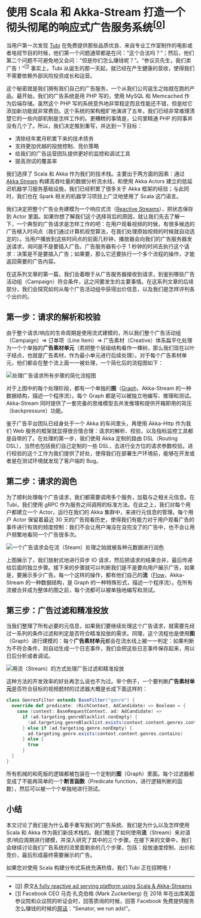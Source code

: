 # 使用 Scala 和 Akka-Stream 打造一个彻头彻尾的响应式广告服务系统<sup>[[0](#1)]</sup>

当用户第一次发现 [Tubi](https://www.tubitv.com) 在免费提供那些品质优良、来自专业工作室制作的电影或者电视节目的时候，他们第一个问题通常都是在问：“这个合法吗？”；然后，他们第二个问题不可避免地又会问：“但是你们怎么赚钱呢？”。“参议员先生<!--或者：大哥-->，我们卖广告！”<sup>[[1](#1)]</sup> 事实上，Tubi 从诞生的那一天起，就已经在产生健康的营收，使得我们不需要依赖外部风险投资成长和运营。

这个秘密就是我们拥有我们自己的广告服务，一个从我们公司诞生之始就在跑的产品。最开始，我们的广告系统是用 PHP 写的，使用 MySQL 和 Memcached 作为后端存储。虽然这个 PHP 写的系统意外地非常稳定而且性能还不错，但是给它添加新功能就非常费劲。这个系统的架构粗旷地演进了五年，我们已经非常难理清楚它的一些内部机制是怎样工作的。更糟糕的事情是，公司里精通 PHP 的同事并没有几个了。所以，我们决定推到重写，并达到一下目标：

- 清除经年累月积累下来的技术债务
- 支持更加优越的投放控制、竞价策略
- 给我们的广告运营团队提供更好的监控和调试工具
- 提高测试的覆盖率

我们选择了 Scala 和 Akka 作为我们的技术栈。主要出于两方面的因素：通过 [Akka Stream](https://doc.akka.io/docs/akka/current/stream/index.html) 构建高吞吐量的数据分析流水线，和使用 Akka Actors 建立的低延迟机器学习服务基础设施，我们已经积累了很多关于 Akka 框架的经验；与此同时，我们也在 Spark 相关的机器学习项目上广泛地使用了 Scala 这门语言。

我们决定把整个广告业务建模为一个响应式流（[Reactive Streams](http://www.reactive-streams.org/)），把状态保存到 Actor 里面。如果你想了解我们这个选择背后的原因，就让我们先去了解一下，一个典型的广告请求是怎样工作的吧：在用户观看视频的时候，有很多候选的广告植入时间点（我们通过计算机视觉算法，在我们处理原始视频的时候就自动选定的）<!--或者：在处理原始视频的时候，我们使用了计算机视觉算法，在每个视频所有的播放帧里，自动选定了许多候选的广告插入时间点。-->。当用户播放到这些时间点的前面几秒钟，播放器会向我们的广告服务器发送请求，询问是不是要插入广告。广告服务器有小于 1 秒钟的时间去执行这个请求：决策是不是要插入广告；如果要，那么它还要执行一个多个流程的操作，才能返回需要的广告内容。

在这系列文章的第一篇，我们会着眼于从广告服务器接收到请求，到鉴别哪些广告活动组（Campaign）符合条件，这之间要发生的主要事情。在这系列文章的后续部分，我们会探究如何从每个广告活动组中获得出价信息，以及我们是怎样评判各个出价的。

## 第一步：请求的解析和校验

由于整个请求/响应的生命周期是使用流式建模的，所以我们整个广告活动组（Campaign）⇒ 订单项（Line Item）⇒ 广告素材（Creative）体系扁平化处理为一个个单独的**广告素材单元**（若把整个层级结构看作一棵树，那么我们现在以叶子结点，也就是广告素材，作为最小单元进行后续处理）。对于每个广告素材单元，他们都会在整个流上面一一被处理，一个简化后的流程图如下：

![处理广告请求所有步骤的简化流程图](./simplified-view-of-all-the-steps-in-a-single-ad-request.png)

对于上图中的每个处理阶段，都有一个单独的**图**（[Graph](https://doc.akka.io/docs/akka/current/stream/stream-graphs.html)，Akka-Stream 的一种数据结构，描述一个程序流）。每个 Graph 都是可以被独立地编写、推理和测试。Akka-Stream 同时提供了一套完备的思维模型去并发推理和提供开箱即用的背压（backpressure）功能。

鉴于广告平台团队已经身处于一个 Akka 的车间里头，再使用 Akka-Http 作为我们 Web 服务的框架就显得很合情合理：请求的解析、校验，以及指标监控工具都是自带的了。在处理的第一步，我们使用 Akka 定制的路由 DSL（Routing DSL），当然也包括我们自己定制的一些 DSL，去进行全方位的请求参数校验。进行校验的这个工作为我们提供了好处，使得我们在部署生产环境前，能够在开发或者是在测试环境就发现了客户端的 Bug。

## 第二步：请求的润色

为了顺利处理每个广告请求，我们都需要调用多个服务，加载与之相关元信息。在 Tubi，我们使用 gRPC 作为服务之间调用的标准方法。在此之上，我们对每个用户都建立一个 Actor，运行在我们的 Akka 集群中，来进行元信息的管理。每个用户 Actor 保留着最近 30 天的广告观看历史，使得我们有能力对于用户观看广告的事件进行有效的频度控制：我们不会让用户淹没在没完没了的广告中，也不会让用户频繁地看同一个广告很多次。

![一个广告请求会在流（Steam）处理之始就被各种元数据进行润色](./a-request-is-enriched-with-metadata-at-the-start-of-the-stream.png)

上图展示了，我们放射式地进行异步 IO 请求，然后把请求的结果合并，最后传递给后面的独立步骤。接下来的步骤就可以判断我们是不是要向用户展示广告，如果是，要展示多少广告。每一个这样的操作，都有他们自己的**流**（[Flow](https://doc.akka.io/docs/akka/current/stream/stream-flows-and-basics.html)，Akka-Stream 的一种数据结构，是 Graph 的一种特殊形式，描述一个程序流）。在所有流被合并成为整体的图之前，每个流都可以被单独地编写和测试。

## 第三步：广告过滤和精准投放

当我们整理了所有必要的元信息，如果我们要继续处理这个广告请求，就需要先经过一系列的条件过滤和判定是否符合精准投放的需求。同理，这个流程也是使用**图**（Graph）进行建模的：每个**广告素材单元**都会在流水线上被一一判定：如果判断为不符合条件，则自动生成一个日志事件，我们会把这些日志事件保存起来，用以日后分析或者调试。

![用流（Stream）的方式处理广告过滤和精准投放](./targeting-filters-processed-in-a-streaming-fashion.png)

这种方法的开发效率的好处再怎么说也不为过。举个例子，一个要判断**广告素材单元**是否符合目标的视频题材的过滤器大概是长成下面这样的：

```scala
class GenresFilter extends BaseFilter("genre") {
  override def predicate: (RichContext, AdCandidate) => Boolean = {
    case (context: BaseRequestContext, ad: AdCandidate) =>
      if (ad.targeting.genreBlacklist.nonEmpty) {
        !ad.targeting.genreBlacklist.exists(context.content.genres.contains)
      } else if (ad.targeting.genre.nonEmpty) {
        ad.targeting.genre.exists(context.content.genres.contains)
      } else {
        true
      }
  }
}
```

所有机械的和死板的逻辑都被包装在一个定制的**图**（Graph）里面。每个过滤器都变成了不能再简单的一个**断言函数**（Predicate function，进行逻辑判断的函数），然后可以被一个个单独地进行测试。

## 小结

本文讨论了我们是为什么着手重写我们的广告系统、我们是为什么以及怎样使用 Scala 和 Akka 作为我们新技术栈的。我们概览了如何使用**流**（Stream）来对请求/响应周期进行建模，并深入研究了其中的三个步骤。在接下来的文章中，我们会继续讨论我们广告系统的流里面剩余的几个步骤，包括：投放速度控制、出价和竞价，最后形成最终需要展示的广告。

如果您对使用 Scala 构建分布式系统充满热情，我们 Tubi 正在招聘哦！

---

- <a href="#">[0]</a> 原文[A fully reactive ad serving platform using Scala & Akka-Streams](https://code.tubitv.com/a-fully-reactive-ad-serving-platform-using-scala-akka-streams-13299e7ea04e)
- <a href="#" id="1">[1]</a> Facebook CEO 马克·扎克伯格 (Mark Zuckerberg) 在 2018 年在出席美国参议院和众议院的听证会时，回答质询的时候，回答 Facebook 免费提供服务怎么赚钱的时候的[原话](https://youtu.be/n2H8wx1aBiQ?t=37)：“Senator, we run ads!”。  





























